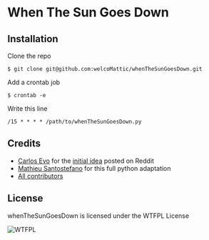 # When The Sun Goes Down

## Installation

Clone the repo

`$ git clone git@github.com:welcoMattic/whenTheSunGoesDown.git`

Add a crontab job

`$ crontab -e`

Write this line

```crontab
/15 * * * * /path/to/whenTheSunGoesDown.py
```

## Credits

* [Carlos Evo](https://github.com/CarlosEvo) for the [initial idea](https://www.reddit.com/r/unixporn/comments/76a1xr/macos_auto_darkmode_with_control_plane/) posted on Reddit
* [Mathieu Santostefano](https://github.com/welcomattic/) for this full python adaptation
* [All contributors](https://github.com/jolicode/deploylib/graphs/contributors)


## License

whenTheSunGoesDown is licensed under the WTFPL License

![WTFPL](http://www.wtfpl.net/wp-content/uploads/2012/12/freedom.jpeg)
